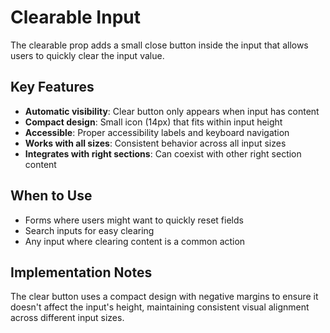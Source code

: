 # Clearable Input

The clearable prop adds a small close button inside the input that allows users to quickly clear the input value.

## Key Features

- **Automatic visibility**: Clear button only appears when input has content
- **Compact design**: Small icon (14px) that fits within input height
- **Accessible**: Proper accessibility labels and keyboard navigation
- **Works with all sizes**: Consistent behavior across all input sizes
- **Integrates with right sections**: Can coexist with other right section content

## When to Use

- Forms where users might want to quickly reset fields
- Search inputs for easy clearing
- Any input where clearing content is a common action

## Implementation Notes

The clear button uses a compact design with negative margins to ensure it doesn't affect the input's height, maintaining consistent visual alignment across different input sizes.